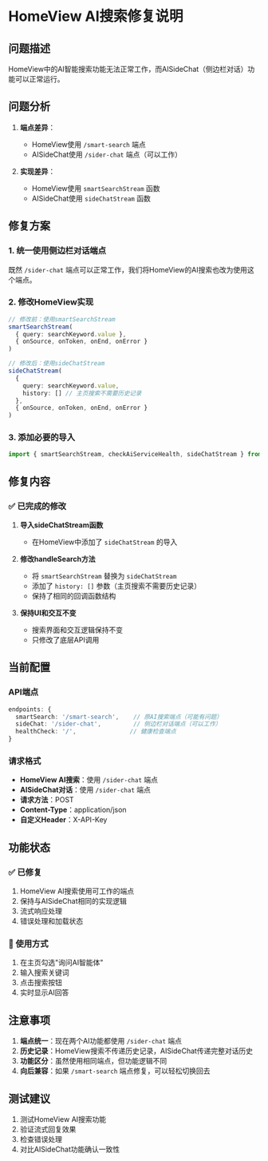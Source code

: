 # HomeView AI搜索修复说明

## 问题描述

HomeView中的AI智能搜索功能无法正常工作，而AISideChat（侧边栏对话）功能可以正常运行。

## 问题分析

1. **端点差异**：
   - HomeView使用 `/smart-search` 端点
   - AISideChat使用 `/sider-chat` 端点（可以工作）

2. **实现差异**：
   - HomeView使用 `smartSearchStream` 函数
   - AISideChat使用 `sideChatStream` 函数

## 修复方案

### 1. 统一使用侧边栏对话端点

既然 `/sider-chat` 端点可以正常工作，我们将HomeView的AI搜索也改为使用这个端点。

### 2. 修改HomeView实现

```typescript
// 修改前：使用smartSearchStream
smartSearchStream(
  { query: searchKeyword.value },
  { onSource, onToken, onEnd, onError }
)

// 修改后：使用sideChatStream
sideChatStream(
  { 
    query: searchKeyword.value,
    history: [] // 主页搜索不需要历史记录
  },
  { onSource, onToken, onEnd, onError }
)
```

### 3. 添加必要的导入

```typescript
import { smartSearchStream, checkAiServiceHealth, sideChatStream } from '@/api/ai-search'
```

## 修复内容

### ✅ 已完成的修改

1. **导入sideChatStream函数**
   - 在HomeView中添加了 `sideChatStream` 的导入

2. **修改handleSearch方法**
   - 将 `smartSearchStream` 替换为 `sideChatStream`
   - 添加了 `history: []` 参数（主页搜索不需要历史记录）
   - 保持了相同的回调函数结构

3. **保持UI和交互不变**
   - 搜索界面和交互逻辑保持不变
   - 只修改了底层API调用

## 当前配置

### API端点
```typescript
endpoints: {
  smartSearch: '/smart-search',    // 原AI搜索端点（可能有问题）
  sideChat: '/sider-chat',         // 侧边栏对话端点（可以工作）
  healthCheck: '/',               // 健康检查端点
}
```

### 请求格式
- **HomeView AI搜索**：使用 `/sider-chat` 端点
- **AISideChat对话**：使用 `/sider-chat` 端点
- **请求方法**：POST
- **Content-Type**：application/json
- **自定义Header**：X-API-Key

## 功能状态

### ✅ 已修复
1. HomeView AI搜索使用可工作的端点
2. 保持与AISideChat相同的实现逻辑
3. 流式响应处理
4. 错误处理和加载状态

### 🔧 使用方式
1. 在主页勾选"询问AI智能体"
2. 输入搜索关键词
3. 点击搜索按钮
4. 实时显示AI回答

## 注意事项

1. **端点统一**：现在两个AI功能都使用 `/sider-chat` 端点
2. **历史记录**：HomeView搜索不传递历史记录，AISideChat传递完整对话历史
3. **功能区分**：虽然使用相同端点，但功能逻辑不同
4. **向后兼容**：如果 `/smart-search` 端点修复，可以轻松切换回去

## 测试建议

1. 测试HomeView AI搜索功能
2. 验证流式回复效果
3. 检查错误处理
4. 对比AISideChat功能确认一致性 